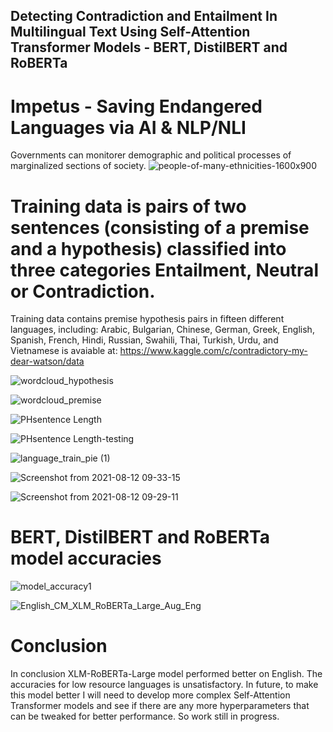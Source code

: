 ## Detecting Contradiction and Entailment In Multilingual Text Using Self-Attention Transformer Models - BERT, DistilBERT and RoBERTa

# Impetus - Saving Endangered Languages via AI & NLP/NLI
Governments can monitorer demographic and political processes of marginalized sections of society. 
![people-of-many-ethnicities-1600x900](https://user-images.githubusercontent.com/78239454/129263372-0b241001-2913-4db7-a7da-67608e0d0bbb.jpg)

# Training data is pairs of two sentences (consisting of a premise and a hypothesis) classified into three categories Entailment, Neutral or Contradiction. 
Training data contains premise hypothesis pairs in fifteen different languages, including: Arabic, Bulgarian, Chinese, German, Greek, English, Spanish, French, Hindi, Russian, Swahili, Thai, Turkish, Urdu, and Vietnamese is avaiable at: https://www.kaggle.com/c/contradictory-my-dear-watson/data 

![wordcloud_hypothesis](https://user-images.githubusercontent.com/78239454/129264437-dc6c235a-c26b-4e1f-b6ab-7a9eaa219f5f.png)

![wordcloud_premise](https://user-images.githubusercontent.com/78239454/129264484-458059fc-acc9-42b8-ae6d-2d97d978ce00.png)

![PHsentence Length](https://user-images.githubusercontent.com/78239454/129214303-2d116d02-adf7-4004-be52-8ce9e4288005.png)

![PHsentence Length-testing](https://user-images.githubusercontent.com/78239454/129214397-774d0a2a-60d6-4812-adb7-b6e8a28bb3db.png)

![language_train_pie (1)](https://user-images.githubusercontent.com/78239454/129109653-7c6b5f5a-ef0c-4d9e-92af-beb32c7982c5.png)

![Screenshot from 2021-08-12 09-33-15](https://user-images.githubusercontent.com/78239454/129215776-9f9ffdc4-3bdd-4ff2-82a6-404534b95391.png)

![Screenshot from 2021-08-12 09-29-11](https://user-images.githubusercontent.com/78239454/129215138-056e2379-995c-4101-b678-8ab7b445db99.png)


# BERT, DistilBERT and RoBERTa model accuracies
![model_accuracy1](https://user-images.githubusercontent.com/78239454/129111082-5653a210-10ea-466c-b592-72adbdcad1a1.png)

![English_CM_XLM_RoBERTa_Large_Aug_Eng](https://user-images.githubusercontent.com/78239454/129112239-13f96343-2d90-4ffe-a1c8-49072fb1df79.png)

# Conclusion
In conclusion XLM-RoBERTa-Large model performed better on English. The accuracies for low resource languages is unsatisfactory. In future, to make this model better I will need to develop more complex Self-Attention Transformer models and see if there are any more hyperparameters that can be tweaked for better performance. So work still in progress.
